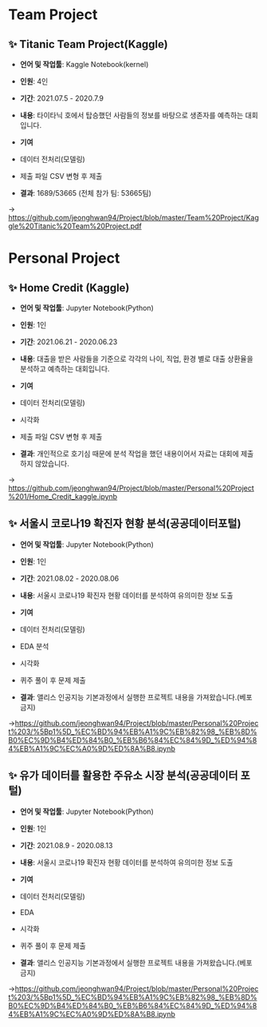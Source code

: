 # Team Project #

## ✨ **Titanic Team Project(Kaggle)**  
- **언어 및 작업툴**: Kaggle Notebook(kernel)
- **인원**: 4인  
- **기간**: 2021.07.5 - 2020.7.9  

- **내용**: 타이타닉 호에서 탑승했던 사람들의 정보를 바탕으로 생존자를 예측하는 대회입니다.

- **기여**
- 데이터 전처리(모델링)
- 제출 파일 CSV 변형 후 제출  

- **결과**: 1689/53665 (전체 참가 팀: 53665팀)

→ https://github.com/jeonghwan94/Project/blob/master/Team%20Project/Kaggle%20Titanic%20Team%20Project.pdf


# Personal Project #

## ✨ **Home Credit (Kaggle)**  
- **언어 및 작업툴**: Jupyter Notebook(Python)
- **인원**: 1인  
- **기간**: 2021.06.21 - 2020.06.23  

- **내용**: 대출을 받은 사람들을 기준으로 각각의 나이, 직업, 환경 별로 대출 상환율을 분석하고 예측하는 대회입니다.

- **기여**
- 데이터 전처리(모델링)
- 시각화
- 제출 파일 CSV 변형 후 제출  

- **결과**: 개인적으로 호기심 때문에 분석 작업을 했던 내용이어서 자료는 대회에 제출하지 않았습니다.

→ https://github.com/jeonghwan94/Project/blob/master/Personal%20Project%201/Home_Credit_kaggle.ipynb


## ✨ **서울시 코로나19 확진자 현황 분석(공공데이터포털)**  
- **언어 및 작업툴**: Jupyter Notebook(Python)
- **인원**: 1인
- **기간**: 2021.08.02 - 2020.08.06  

- **내용**: 서울시 코로나19 확진자 현황 데이터를 분석하여 유의미한 정보 도출

- **기여**
- 데이터 전처리(모델링)
- EDA 분석
- 시각화
- 퀴주 풀이 후 문제 제출  

- **결과**: 앨리스 인공지능 기본과정에서 실행한 프로젝트 내용을 가져왔습니다.(베포 금지)

→https://github.com/jeonghwan94/Project/blob/master/Personal%20Project%203/%5Bp1%5D_%EC%BD%94%EB%A1%9C%EB%82%98_%EB%8D%B0%EC%9D%B4%ED%84%B0_%EB%B6%84%EC%84%9D_%ED%94%84%EB%A1%9C%EC%A0%9D%ED%8A%B8.ipynb



## ✨ **유가 데이터를 활용한 주유소 시장 분석(공공데이터 포털)**  
- **언어 및 작업툴**: Jupyter Notebook(Python)
- **인원**: 1인
- **기간**: 2021.08.9 - 2020.08.13  

- **내용**: 서울시 코로나19 확진자 현황 데이터를 분석하여 유의미한 정보 도출

- **기여**
- 데이터 전처리(모델링)
- EDA 
- 시각화
- 퀴주 풀이 후 문제 제출  

- **결과**: 앨리스 인공지능 기본과정에서 실행한 프로젝트 내용을 가져왔습니다.(베포 금지)

→https://github.com/jeonghwan94/Project/blob/master/Personal%20Project%203/%5Bp1%5D_%EC%BD%94%EB%A1%9C%EB%82%98_%EB%8D%B0%EC%9D%B4%ED%84%B0_%EB%B6%84%EC%84%9D_%ED%94%84%EB%A1%9C%EC%A0%9D%ED%8A%B8.ipynb


<br>
 
